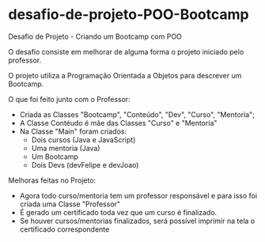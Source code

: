 # desafio-de-projeto-POO-Bootcamp
Desafio de Projeto - Criando um Bootcamp com POO

O desafio consiste em melhorar de alguma forma o projeto iniciado pelo professor.

O projeto utiliza a Programação Orientada a Objetos para descrever um Bootcamp.

O que foi feito junto com o Professor:
  - Criada as Classes "Bootcamp", "Conteúdo", "Dev", "Curso", "Mentoria";
  - A Classe Contéudo é mãe das Classes "Curso" e "Mentoria"
  - Na Classe "Main" foram criados:
      - Dois cursos (Java e JavaScript)
      - Uma mentoria (Java)
      - Um Bootcamp
      - Dois Devs (devFelipe e devJoao)
      
      
Melhoras feitas no Projeto:
  - Agora todo curso/mentoria tem um professor responsável e para isso foi criada uma Classe "Professor"
  - É gerado um certificado toda vez que um curso é finalizado.
  - Se houver cursos/mentorias finalizados, será possível imprimir na tela o certificado correspondente
